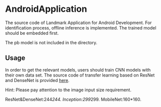 # AndroidApplication
The source code of Landmark Application for Android Development. For identification process, offline inference is implemented.
The trained model should be embedded first.

The pb model is not included in the directory.
## Usage
In order to get the relevant models, users should train CNN models with their own data set. The source code of transfer learning based on ResNet and DenseNet is provided [here](https://github.com/xiranx/Landmark-identification-for-Android).

Hint: Please pay attention to the image input size requirement. 

ResNet&DenseNet:244*244. Inception:299*299. MobileNet:160*160. 

